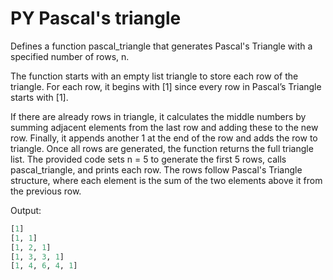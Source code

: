 # PY Pascal's triangle

Defines a function pascal_triangle that generates Pascal's Triangle with a specified number of rows, n. 

The function starts with an empty list triangle to store each row of the triangle. For each row, it begins with [1] since every row in Pascal’s Triangle starts with [1]. 

If there are already rows in triangle, it calculates the middle numbers by summing adjacent elements from the last row and adding these to the new row. Finally, it appends another 1 at the end of the row and adds the row to triangle. Once all rows are generated, the function returns the full triangle list. The provided code sets n = 5 to generate the first 5 rows, calls pascal_triangle, and prints each row. The rows follow Pascal's Triangle structure, where each element is the sum of the two elements above it from the previous row.

Output:
```py
[1]
[1, 1]
[1, 2, 1]
[1, 3, 3, 1]
[1, 4, 6, 4, 1]
```
